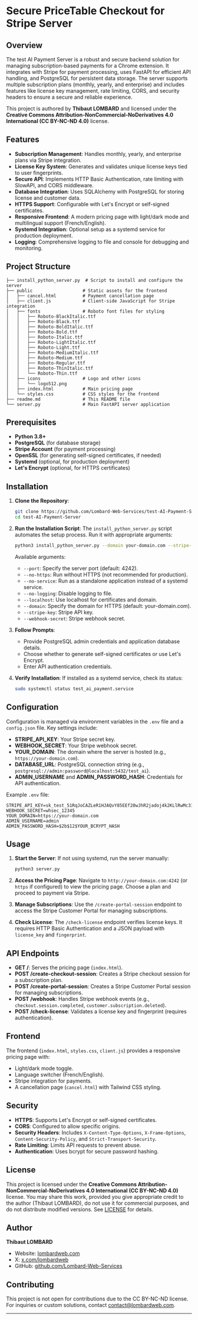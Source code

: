 # Secure PriceTable Checkout for Stripe Server
## Overview

The test AI Payment Server is a robust and secure backend solution for managing subscription-based payments for a Chrome extension. It integrates with Stripe for payment processing, uses FastAPI for efficient API handling, and PostgreSQL for persistent data storage. The server supports multiple subscription plans (monthly, yearly, and enterprise) and includes features like license key management, rate limiting, CORS, and security headers to ensure a secure and reliable experience.

This project is authored by **Thibaut LOMBARD** and licensed under the **Creative Commons Attribution-NonCommercial-NoDerivatives 4.0 International (CC BY-NC-ND 4.0)** license.

## Features

- **Subscription Management**: Handles monthly, yearly, and enterprise plans via Stripe integration.
- **License Key System**: Generates and validates unique license keys tied to user fingerprints.
- **Secure API**: Implements HTTP Basic Authentication, rate limiting with SlowAPI, and CORS middleware.
- **Database Integration**: Uses SQLAlchemy with PostgreSQL for storing license and customer data.
- **HTTPS Support**: Configurable with Let's Encrypt or self-signed certificates.
- **Responsive Frontend**: A modern pricing page with light/dark mode and multilingual support (French/English).
- **Systemd Integration**: Optional setup as a systemd service for production deployment.
- **Logging**: Comprehensive logging to file and console for debugging and monitoring.

## Project Structure

```plaintext
├── install_python_server.py  # Script to install and configure the server
├── public                   # Static assets for the frontend
│   ├── cancel.html          # Payment cancellation page
│   ├── client.js            # Client-side JavaScript for Stripe integration
│   ├── fonts                # Roboto font files for styling
│   │   ├── Roboto-BlackItalic.ttf
│   │   ├── Roboto-Black.ttf
│   │   ├── Roboto-BoldItalic.ttf
│   │   ├── Roboto-Bold.ttf
│   │   ├── Roboto-Italic.ttf
│   │   ├── Roboto-LightItalic.ttf
│   │   ├── Roboto-Light.ttf
│   │   ├── Roboto-MediumItalic.ttf
│   │   ├── Roboto-Medium.ttf
│   │   ├── Roboto-Regular.ttf
│   │   ├── Roboto-ThinItalic.ttf
│   │   └── Roboto-Thin.ttf
│   ├── icons                # Logo and other icons
│   │   └── logo512.png
│   ├── index.html           # Main pricing page
│   └── styles.css           # CSS styles for the frontend
├── readme.md                # This README file
└── server.py                # Main FastAPI server application
```

## Prerequisites

- **Python 3.8+**
- **PostgreSQL** (for database storage)
- **Stripe Account** (for payment processing)
- **OpenSSL** (for generating self-signed certificates, if needed)
- **Systemd** (optional, for production deployment)
- **Let's Encrypt** (optional, for HTTPS certificates)

## Installation

1. **Clone the Repository**:
   ```bash
   git clone https://github.com/Lombard-Web-Services/test-AI-Payment-Server.git
   cd test-AI-Payment-Server
   ```

2. **Run the Installation Script**:
   The `install_python_server.py` script automates the setup process. Run it with appropriate arguments:
   ```bash
   python3 install_python_server.py --domain your-domain.com --stripe-key your_stripe_api_key --webhook-secret your_webhook_secret
   ```
   Available arguments:
   - `--port`: Specify the server port (default: 4242).
   - `--no-https`: Run without HTTPS (not recommended for production).
   - `--no-service`: Run as a standalone application instead of a systemd service.
   - `--no-logging`: Disable logging to file.
   - `--localhost`: Use localhost for certificates and domain.
   - `--domain`: Specify the domain for HTTPS (default: your-domain.com).
   - `--stripe-key`: Stripe API key.
   - `--webhook-secret`: Stripe webhook secret.

3. **Follow Prompts**:
   - Provide PostgreSQL admin credentials and application database details.
   - Choose whether to generate self-signed certificates or use Let's Encrypt.
   - Enter API authentication credentials.

4. **Verify Installation**:
   If installed as a systemd service, check its status:
   ```bash
   sudo systemctl status test_ai_payment.service
   ```

## Configuration

Configuration is managed via environment variables in the `.env` file and a `config.json` file. Key settings include:

- **STRIPE_API_KEY**: Your Stripe secret key.
- **WEBHOOK_SECRET**: Your Stripe webhook secret.
- **YOUR_DOMAIN**: The domain where the server is hosted (e.g., `https://your-domain.com`).
- **DATABASE_URL**: PostgreSQL connection string (e.g., `postgresql://admin:password@localhost:5432/test_ai`).
- **ADMIN_USERNAME** and **ADMIN_PASSWORD_HASH**: Credentials for API authentication.

Example `.env` file:
```plaintext
STRIPE_API_KEY=sk_test_51RqJoCAZLeR1HJAQvY85EEf20wJhR2jadoj4k2KLlRwMc31XiN7NSaPomrPRO0mVUir8akc82UqgYuMJREEonuWG007DrI4EqN
WEBHOOK_SECRET=whsec_12345
YOUR_DOMAIN=https://your-domain.com
ADMIN_USERNAME=admin
ADMIN_PASSWORD_HASH=$2b$12$YOUR_BCRYPT_HASH
```

## Usage

1. **Start the Server**:
   If not using systemd, run the server manually:
   ```bash
   python3 server.py
   ```

2. **Access the Pricing Page**:
   Navigate to `http://your-domain.com:4242` (or `https` if configured) to view the pricing page. Choose a plan and proceed to payment via Stripe.

3. **Manage Subscriptions**:
   Use the `/create-portal-session` endpoint to access the Stripe Customer Portal for managing subscriptions.

4. **Check License**:
   The `/check-license` endpoint verifies license keys. It requires HTTP Basic Authentication and a JSON payload with `license_key` and `fingerprint`.

## API Endpoints

- **GET /**: Serves the pricing page (`index.html`).
- **POST /create-checkout-session**: Creates a Stripe checkout session for a subscription plan.
- **POST /create-portal-session**: Creates a Stripe Customer Portal session for managing subscriptions.
- **POST /webhook**: Handles Stripe webhook events (e.g., `checkout.session.completed`, `customer.subscription.deleted`).
- **POST /check-license**: Validates a license key and fingerprint (requires authentication).

## Frontend

The frontend (`index.html`, `styles.css`, `client.js`) provides a responsive pricing page with:
- Light/dark mode toggle.
- Language switcher (French/English).
- Stripe integration for payments.
- A cancellation page (`cancel.html`) with Tailwind CSS styling.

## Security

- **HTTPS**: Supports Let's Encrypt or self-signed certificates.
- **CORS**: Configured to allow specific origins.
- **Security Headers**: Includes `X-Content-Type-Options`, `X-Frame-Options`, `Content-Security-Policy`, and `Strict-Transport-Security`.
- **Rate Limiting**: Limits API requests to prevent abuse.
- **Authentication**: Uses bcrypt for secure password hashing.

## License

This project is licensed under the **Creative Commons Attribution-NonCommercial-NoDerivatives 4.0 International (CC BY-NC-ND 4.0)** license. You may share this work, provided you give appropriate credit to the author (Thibaut LOMBARD), do not use it for commercial purposes, and do not distribute modified versions. See [LICENSE](https://creativecommons.org/licenses/by-nc-nd/4.0/) for details.

## Author

**Thibaut LOMBARD**  
- Website: [lombardweb.com](https://lombardweb.com)  
- X: [x.com/lombardweb](https://x.com/lombardweb)  
- GitHub: [github.com/Lombard-Web-Services](https://github.com/Lombard-Web-Services)

## Contributing

This project is not open for contributions due to the CC BY-NC-ND license. For inquiries or custom solutions, contact [contact@lombardweb.com](mailto:contact@lombardweb.com).

---

